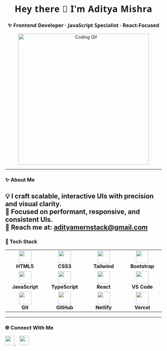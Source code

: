 <!-- README.md START -->
<h1 align="center" style="font-family: 'Segoe UI', sans-serif; font-weight: bold; letter-spacing: 1px;">Hey there 👋 I'm Aditya Mishra</h1>
<h3 align="center" style="font-family: 'Segoe UI', sans-serif;">✨ Frontend Developer · JavaScript Specialist · React-Focused</h3>

<p align="center">
  <img src="https://media.giphy.com/media/qgQUggAC3Pfv687qPC/giphy.gif" width="420" alt="Coding Gif" />
</p>

---

### ✨ About Me

💡 I craft scalable, interactive UIs with precision and visual clarity.  
🎨 Focused on performant, responsive, and consistent UIs.<br>📩 Reach me at: [adityamernstack@gmail.com](mailto:adityamernstack@gmail.com)
---

### 🧠 Tech Stack

<table align="center">
  <tr>
    <td align="center" width="120">
      <img src="https://cdn.jsdelivr.net/gh/devicons/devicon/icons/html5/html5-original.svg" width="40" />
      <br/><strong>HTML5</strong>
    </td>
    <td align="center" width="120">
      <img src="https://cdn.jsdelivr.net/gh/devicons/devicon/icons/css3/css3-original.svg" width="40" />
      <br/><strong>CSS3</strong>
    </td>
    <td align="center" width="120">
      <img src="https://cdn.jsdelivr.net/gh/devicons/devicon/icons/tailwindcss/tailwindcss-original.svg" width="40" />
      <br/><strong>Tailwind</strong>
    </td>
    <td align="center" width="120">
      <img src="https://cdn.jsdelivr.net/gh/devicons/devicon/icons/bootstrap/bootstrap-original.svg" width="40" />
      <br/><strong>Bootstrap</strong>
    </td>
  </tr>
  <tr>
    <td align="center" width="120">
      <img src="https://cdn.jsdelivr.net/gh/devicons/devicon/icons/javascript/javascript-original.svg" width="40" />
      <br/><strong>JavaScript</strong>
    </td>
    <td align="center" width="120">
      <img src="https://cdn.jsdelivr.net/gh/devicons/devicon/icons/typescript/typescript-original.svg" width="40" />
      <br/><strong>TypeScript</strong>
    </td>
    <td align="center" width="120">
      <img src="https://cdn.jsdelivr.net/gh/devicons/devicon/icons/react/react-original.svg" width="40" />
      <br/><strong>React</strong>
    </td>
    <td align="center" width="120">
      <img src="https://cdn.jsdelivr.net/gh/devicons/devicon/icons/vscode/vscode-original.svg" width="40" />
      <br/><strong>VS Code</strong>
    </td>
  </tr>
  <tr>
    <td align="center" width="120">
      <img src="https://cdn.jsdelivr.net/gh/devicons/devicon/icons/git/git-original.svg" width="40" />
      <br/><strong>Git</strong>
    </td>
    <td align="center" width="120">
      <img src="https://cdn.jsdelivr.net/gh/devicons/devicon/icons/github/github-original.svg" width="40" />
      <br/><strong>GitHub</strong>
    </td>
    <td align="center" width="120">
      <img src="https://www.vectorlogo.zone/logos/netlify/netlify-icon.svg" width="40" />
      <br/><strong>Netlify</strong>
    </td>
    <td align="center" width="120">
      <img src="https://assets.vercel.com/image/upload/front/assets/design/vercel-triangle-black.svg" width="40" />
      <br/><strong>Vercel</strong>
    </td>
  </tr>
</table>

---

### 🌐 Connect With Me

<p align="left">
  <a href="https://linkedin.com/in/adityamishra" target="_blank">
    <img src="https://cdn.jsdelivr.net/gh/devicons/devicon/icons/linkedin/linkedin-original.svg" width="30" />
  </a>
  &nbsp;&nbsp;
  <a href="https://discord.com/users/1387066067670798348" target="_blank">
  <img src="https://cdn.simpleicons.org/discord/5865F2" width="30" />
</a>


</p>

<!-- README.md END -->
